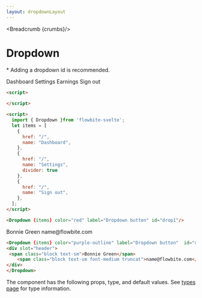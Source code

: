 ```yaml
---
layout: dropdownLayout
---
```


<script>
  import Htwo from '../utils/Htwo.svelte'
  import ExampleDiv from '../utils/ExampleDiv.svelte'
  import { Dropdown, DropdownDivider, DropdownHeader, DropdownItem, Table, TableDefaultRow, Breadcrumb } from '$lib/index';
  import componentProps from '../props/DropdownDefault.json'
  // Props table
  export let dropdownItems = componentProps.props
  let propHeader = ['Name', 'Type', 'Default']
  
 let divClass='w-full relative overflow-x-auto shadow-md sm:rounded-lg py-4'
let theadClass ='text-xs text-gray-700 uppercase bg-gray-50 dark:bg-gray-700 dark:text-white'
  let dropdownClass = 'hidden absolute top-12 right-8 z-10 w-44 text-base list-none bg-white rounded divide-y divide-gray-100 shadow dark:bg-gray-700';
  let dropdownClass2 = 'hidden absolute top-12 -left-48 z-10 w-44 text-base list-none bg-white rounded divide-y divide-gray-100 shadow dark:bg-gray-700';
  let items = [
    {
      href: "/",
      name: "Dashboard",
    },
    {
      href: "/",
      name: "Settings",
    },
    {
      href: "/",
      name: "Sign out",
    },
  ];
  let items2 = [
    {
      href: "/",
      name: "Dashboard",
    },
    {
      href: "/",
      name: "Settings",
      divider: true
    },
    {
      href: "/",
      name: "Sign out",
    },
  ];

  let crumbs = [
    {
      label:'Home',
      href:'/'
    },
    {
      label:'Dropdown',
      href:'/dropdowns/'
    },
    {
      label:'Dropdown default',
      href:'/dropdowns/default'
    }
  ]

  const onClick = (name)=>(e)=>alert(name)
</script>

<Breadcrumb {crumbs}/>

<h1 class="text-3xl w-full dark:text-white py-8">Dropdown</h1>

<Htwo label="Examples" />

<p>* Adding a dropdown id is recommended.</p>

<ExampleDiv>
  <Dropdown label="Dropdown button">
    <DropdownItem on:click={onClick('dashboard')}>Dashboard</DropdownItem>
    <DropdownItem on:click={onClick('Seggints')}>Settings</DropdownItem>
    <DropdownItem on:click={onClick('Earnings')}>Earnings</DropdownItem>
    <DropdownItem on:click={onClick('Sign out')}>Sign out</DropdownItem>
  </Dropdown>
</ExampleDiv>

```html
<script>
  
</script>

```

<Htwo label="Dropdown divider" />

<ExampleDiv>


</ExampleDiv>

```html
<script>
  import { Dropdown }from 'flowbite-svelte';
  let items = [
    {
      href: "/",
      name: "Dashboard",
    },
    {
      href: "/",
      name: "Settings",
      divider: true
    },
    {
      href: "/",
      name: "Sign out",
    },
  ];
</script>

<Dropdown {items} color="red" label="Dropdown button" id="drop1"/>
```

<Htwo label="Dropdown header" />

<ExampleDiv>
<Dropdown {items} color="purple-outline" label="Dropdown button" id="drop3">
<div slot="header">
 <span class="block text-sm">Bonnie Green</span>
    <span class="block text-sm font-medium truncat">name@flowbite.com</span>
</div>
</Dropdown>
</ExampleDiv>


```html
<Dropdown {items} color="purple-outline" label="Dropdown button"  id="drop3">
<div slot="header">
 <span class="block text-sm">Bonnie Green</span>
    <span class="block text-sm font-medium truncat">name@flowbite.com</span>
</div>
</Dropdown>
```


<Htwo label="Props" />

<p>The component has the following props, type, and default values. See <a href="/pages/types">types 
 page</a> for type information.</p>

<Table header={propHeader} {divClass} {theadClass}>
  <TableDefaultRow items={dropdownItems} rowState='hover' />
</Table>
